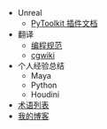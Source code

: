 - Unreal
  - <a href="/PyToolkit">PyToolkit 插件文档</a>
- 翻译
  - [编程规范](/programing/)
  - [cgwiki](/cgwiki/)
- 个人经验总结
  - Maya
  - Python
  - Houdini
- [术语列表](/_glossary)
- [我的博客](https://blog.l0v0.com/)

  
